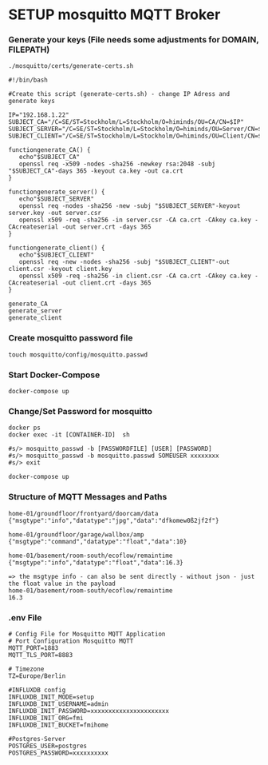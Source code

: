 # SETUP mosquitto MQTT Broker

### Generate your keys (File needs some adjustments for DOMAIN, FILEPATH)
`./mosquitto/certs/generate-certs.sh`

```
#!/bin/bash

#Create this script (generate-certs.sh) - change IP Adress and generate keys

IP="192.168.1.22"
SUBJECT_CA="/C=SE/ST=Stockholm/L=Stockholm/O=himinds/OU=CA/CN=$IP"
SUBJECT_SERVER="/C=SE/ST=Stockholm/L=Stockholm/O=himinds/OU=Server/CN=$IP"
SUBJECT_CLIENT="/C=SE/ST=Stockholm/L=Stockholm/O=himinds/OU=Client/CN=$IP"

functiongenerate_CA() {
   echo"$SUBJECT_CA"
   openssl req -x509 -nodes -sha256 -newkey rsa:2048 -subj "$SUBJECT_CA"-days 365 -keyout ca.key -out ca.crt
}

functiongenerate_server() {
   echo"$SUBJECT_SERVER"
   openssl req -nodes -sha256 -new -subj "$SUBJECT_SERVER"-keyout server.key -out server.csr
   openssl x509 -req -sha256 -in server.csr -CA ca.crt -CAkey ca.key -CAcreateserial -out server.crt -days 365
}

functiongenerate_client() {
   echo"$SUBJECT_CLIENT"
   openssl req -new -nodes -sha256 -subj "$SUBJECT_CLIENT"-out client.csr -keyout client.key 
   openssl x509 -req -sha256 -in client.csr -CA ca.crt -CAkey ca.key -CAcreateserial -out client.crt -days 365
}

generate_CA
generate_server
generate_client
```


### Create mosquitto password file
`touch mosquitto/config/mosquitto.passwd`

### Start Docker-Compose
`docker-compose up`

### Change/Set Password for mosquitto
```
docker ps
docker exec -it [CONTAINER-ID]  sh

#s/> mosquitto_passwd -b [PASSWORDFILE] [USER] [PASSWORD]
#s/> mosquitto_passwd -b mosquitto.passwd SOMEUSER xxxxxxxx
#s/> exit

docker-compose up
```


### Structure of MQTT Messages and Paths
```
home-01/groundfloor/frontyard/doorcam/data
{"msgtype":"info","datatype":"jpg","data":"dfkomew0ß2jf2f"}

home-01/groundfloor/garage/wallbox/amp
{"msgtype":"command","datatype":"float","data":10}

home-01/basement/room-south/ecoflow/remaintime
{"msgtype":"info","datatype":"float","data":16.3}

=> the msgtype info - can also be sent directly - without json - just the float value in the payload
home-01/basement/room-south/ecoflow/remaintime
16.3
```


### .env File
```
# Config File for Mosquitto MQTT Application
# Port Configuration Mosquitto MQTT
MQTT_PORT=1883
MQTT_TLS_PORT=8883

# Timezone
TZ=Europe/Berlin

#INFLUXDB config
INFLUXDB_INIT_MODE=setup
INFLUXDB_INIT_USERNAME=admin
INFLUXDB_INIT_PASSWORD=xxxxxxxxxxxxxxxxxxxxxx
INFLUXDB_INIT_ORG=fmi
INFLUXDB_INIT_BUCKET=fmihome

#Postgres-Server
POSTGRES_USER=postgres
POSTGRES_PASSWORD=xxxxxxxxxx

```
